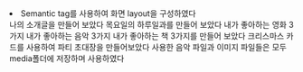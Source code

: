 <li>Semantic tag를 사용하여 화면 layout을 구성하였다</li>
나의 소개글을 만들어 보았다
목요일의 하루일과를 만들어 보았다
내가 좋아하는 영화 3가지
내가 좋아하는 음악 3가지
내가 좋아하는 책 3가지를 만들어 보았다
크리스마스 카드를 사용하여 파티 초대장을 만들어보았다 
사용한 음악 파일과 이미지 파일들은 모두 media폴더에 저장하며 사용하였다
